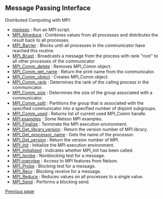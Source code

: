 ## Message Passing Interface

Distributed Computing with MPI:

* [mpiexec](/help/en_US/mpiexec.html) : Run an MPI script.
* [MPI_Allreduce](/help/en_US/MPI_Allreduce.html) : Combines values from all processes and distributes the result back to all processes.
* [MPI_Barrier](/help/en_US/MPI_Barrier.html) : Blocks until all processes in the communicator have reached this routine.
* [MPI_Bcast](/help/en_US/MPI_Bcast.html) : Broadcasts a message from the process with rank "root" to all other processes of the communicator
* [MPI_Comm_delete](/help/en_US/MPI_Comm_delete.html) : Removes MPI_Comm object.
* [MPI_Comm_get_name](/help/en_US/MPI_Comm_get_name.html) : Return the print name from the communicator.
* [MPI_Comm_object](/help/en_US/MPI_Comm_object.html) : Creates MPI_Comm object.
* [MPI_Comm_rank](/help/en_US/MPI_Comm_rank.html) : Determines the rank of the calling process in the communicator.
* [MPI_Comm_size](/help/en_US/MPI_Comm_size.html) : Determines the size of the group associated with a communicator.
* [MPI_Comm_split](/help/en_US/MPI_Comm_split.html) : Partitions the group that is associated with the specified communicator into a specified number of disjoint subgroups.
* [MPI_Comm_used](/help/en_US/MPI_Comm_used.html) : Returns list of current used MPI_Comm handle.
* [MPI examples](/help/en_US/MPI_examples.html) : Some Nelson MPI examples.
* [MPI_Finalize](/help/en_US/MPI_Finalize.html) : Terminate the MPI execution environment.
* [MPI_Get_library_version](/help/en_US/MPI_Get_library_version.html) : Return the version number of MPI library.
* [MPI_Get_processor_name](/help/en_US/MPI_Get_processor_name.html) : Gets the name of the processor.
* [MPI_Get_version](/help/en_US/MPI_Get_version.html) : Return the version number of MPI.
* [MPI_Init](/help/en_US/MPI_Init.html) : Initialize the MPI execution environment.
* [MPI_Initialized](/help/en_US/MPI_Initialized.html) : Indicates whether MPI_Init has been called.
* [MPI_Iprobe](/help/en_US/MPI_Iprobe.html) : Nonblocking test for a message.
* [MPI overview](/help/en_US/MPI_overview.html) : Access to MPI features from Nelson.
* [MPI_Probe](/help/en_US/MPI_Probe.html) : Blocking test for a message.
* [MPI_Recv](/help/en_US/MPI_Recv.html) : Blocking receive for a message.
* [MPI_Reduce](/help/en_US/MPI_Reduce.html) : Reduces values on all processes to a single value.
* [MPI_Send](/help/en_US/MPI_Send.html) : Performs a blocking send.

[Previous page](README.md)
